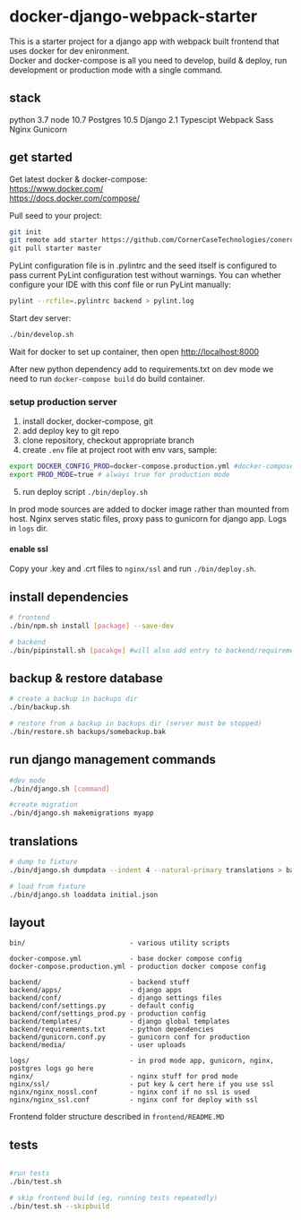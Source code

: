 # docker-django-webpack-starter

This is a starter project for a django app with webpack built frontend that uses docker for dev enironment.  
Docker and docker-compose is all you need to develop, build & deploy, run development or production mode with a single command.

## stack
python 3.7
node 10.7
Postgres 10.5
Django  2.1
Typescipt
Webpack
Sass
Nginx
Gunicorn


## get started

Get latest docker & docker-compose:  
https://www.docker.com/  
https://docs.docker.com/compose/

Pull seed to your project:
```sh
git init
git remote add starter https://github.com/CornerCaseTechnologies/conercase-react-django-starter
git pull starter master
```

PyLint configuration file is in .pylintrc and the seed itself is configured to pass current PyLint configuration test without warnings. You can whether configure your IDE with this conf file or run PyLint manually:
```sh
pylint --rcfile=.pylintrc backend > pylint.log
```

Start dev server:
```sh
./bin/develop.sh
```
Wait for docker to set up container, then open [http://localhost:8000](http://localhost:8000)

After new python dependency add to requirements.txt on dev mode we need to run `docker-compose build` do build container.

### setup production server

1. install docker, docker-compose, git
2. add deploy key to git repo
3. clone repository, checkout appropriate branch
4. create `.env` file at project root with env vars, sample:
```sh
export DOCKER_CONFIG_PROD=docker-compose.production.yml #docker-compose file to use
export PROD_MODE=true # always true for production mode
```
5. run deploy script `./bin/deploy.sh`  

In prod mode sources are added to docker image rather than mounted from host. Nginx serves static files, proxy pass to gunicorn for django app. Logs in `logs` dir.



#### enable ssl
Copy your .key and .crt files to `nginx/ssl` and run `./bin/deploy.sh`.

## install dependencies
```sh
# frontend
./bin/npm.sh install [package] --save-dev

# backend
./bin/pipinstall.sh [pacakge] #will also add entry to backend/requirements.txt
```

## backup & restore database

```sh
# create a backup in backups dir
./bin/backup.sh

# restore from a backup in backups dir (server must be stopped)
./bin/restore.sh backups/somebackup.bak
```

## run django management commands
```sh
#dev mode
./bin/django.sh [command]

#create migration
./bin/django.sh makemigrations myapp

```

## translations
```sh
# dump to fixture
./bin/django.sh dumpdata --indent 4 --natural-primary translations > backend/apps/translations/fixtures/initial.json

# load from fixture
./bin/django.sh loaddata initial.json
```

## layout

```
bin/                          - various utility scripts

docker-compose.yml            - base docker compose config
docker-compose.production.yml - production docker compose config

backend/                      - backend stuff
backend/apps/                 - django apps
backend/conf/                 - django settings files
backend/conf/settings.py      - default config
backend/conf/settings_prod.py - production config
backend/templates/            - django global templates
backend/requirements.txt      - python dependencies
backend/gunicorn.conf.py      - gunicorn conf for production
backend/media/                - user uploads

logs/                         - in prod mode app, gunicorn, nginx, postgres logs go here
nginx/                        - nginx stuff for prod mode
nginx/ssl/                    - put key & cert here if you use ssl
nginx/nginx_nossl.conf        - nginx conf if no ssl is used
nginx/nginx_ssl.conf          - nginx conf for deploy with ssl
```
Frontend folder structure described in `frontend/README.MD`

## tests

```sh

#run tests
./bin/test.sh

# skip frontend build (eg, running tests repeatedly)
./bin/test.sh --skipbuild
